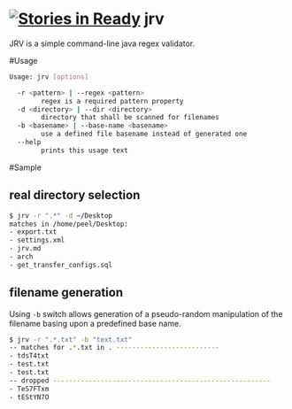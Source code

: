 [![Stories in Ready](https://badge.waffle.io/peel/jrv.png?label=ready&title=Ready)](https://waffle.io/peel/jrv)
jrv
===

JRV is a simple command-line java regex validator.

#Usage

```bash
Usage: jrv [options]

  -r <pattern> | --regex <pattern>
        regex is a required pattern property
  -d <directory> | --dir <directory>
        directory that shall be scanned for filenames
  -b <basename> | --base-name <basename>
        use a defined file basename instead of generated one
  --help
        prints this usage text
```

#Sample

## real directory selection
```bash
$ jrv -r ".*" -d ~/Desktop
matches in /home/peel/Desktop:
- export.txt
- settings.xml
- jrv.md
- arch
- get_transfer_configs.sql
```

## filename generation
Using `-b` switch allows generation of a pseudo-random manipulation of the filename basing upon a predefined base name.
```bash
$ jrv -r ".*.txt" -b "text.txt"
-- matches for .*.txt in . --------------------------
- tdsT4txt
- test.txt
- test.txt
-- dropped -------------------------------------------------------
- TeS7FTxm
- tEStYN7O
```
